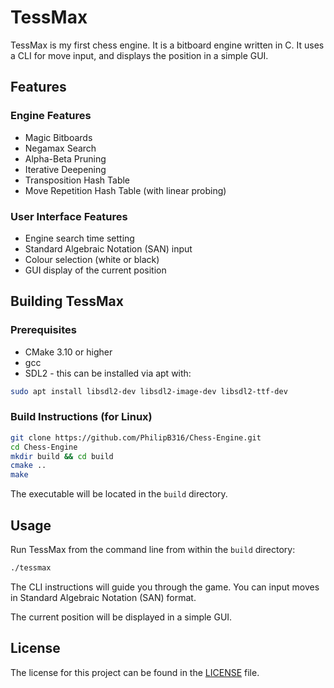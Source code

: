 # TessMax

TessMax is my first chess engine. It is a bitboard engine written in C. It uses a CLI for move input, and displays the position in a simple GUI.

## Features

### Engine Features

- Magic Bitboards
- Negamax Search
- Alpha-Beta Pruning
- Iterative Deepening
- Transposition Hash Table
- Move Repetition Hash Table (with linear probing)

### User Interface Features

- Engine search time setting
- Standard Algebraic Notation (SAN) input
- Colour selection (white or black)
- GUI display of the current position

## Building TessMax

### Prerequisites

- CMake 3.10 or higher
- gcc
- SDL2 - this can be installed via apt with:

```sh
sudo apt install libsdl2-dev libsdl2-image-dev libsdl2-ttf-dev
```

### Build Instructions (for Linux)

```sh
git clone https://github.com/PhilipB316/Chess-Engine.git
cd Chess-Engine
mkdir build && cd build
cmake ..
make
```

The executable will be located in the `build` directory.

## Usage

Run TessMax from the command line from within the `build` directory:

```sh
./tessmax
```

The CLI instructions will guide you through the game. You can input moves in Standard Algebraic Notation (SAN) format.

The current position will be displayed in a simple GUI.

## License

The license for this project can be found in the [LICENSE](LICENSE) file.
